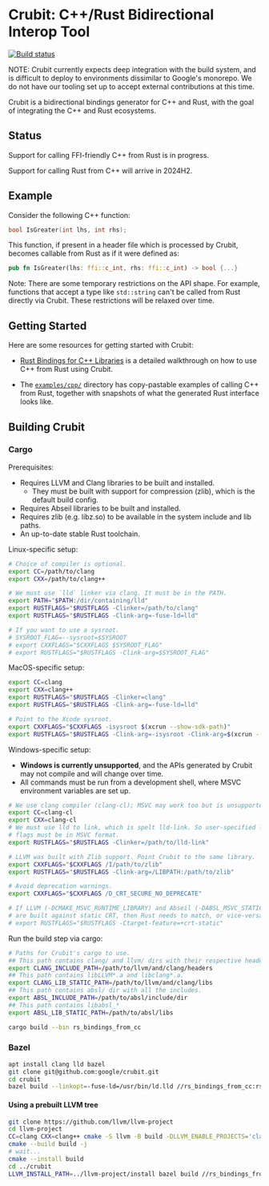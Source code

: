 # Crubit: C++/Rust Bidirectional Interop Tool

[![Build status](https://badge.buildkite.com/7a57a14e68aa3a0ab70972cbf2a35fd79d342ba152fee4a5b4.svg)](https://buildkite.com/bazel/crubit)

NOTE: Crubit currently expects deep integration with the build system, and is
difficult to deploy to environments dissimilar to Google's monorepo. We do not
have our tooling set up to accept external contributions at this time.

Crubit is a bidirectional bindings generator for C++ and Rust, with the goal of
integrating the C++ and Rust ecosystems.

## Status

Support for calling FFI-friendly C++ from Rust is in progress.

Support for calling Rust from C++ will arrive in 2024H2.

## Example

Consider the following C++ function:

```c++
bool IsGreater(int lhs, int rhs);
```

This function, if present in a header file which is processed by Crubit, becomes
callable from Rust as if it were defined as:

```rs
pub fn IsGreater(lhs: ffi::c_int, rhs: ffi::c_int) -> bool {...}
```

Note: There are some temporary restrictions on the API shape. For example,
functions that accept a type like `std::string` can't be called from Rust
directly via Crubit. These restrictions will be relaxed over time.

## Getting Started

Here are some resources for getting started with Crubit:

*   [Rust Bindings for C++ Libraries](https://github.com/google/crubit/tree/main/docs/cpp/)
    is a detailed walkthrough on how to use C++ from Rust using Crubit.

*   The [`examples/cpp/`](examples/cpp)
    directory has copy-pastable examples of calling C++ from Rust, together with
    snapshots of what the generated Rust interface looks like.

## Building Crubit

### Cargo

Prerequisites:
* Requires LLVM and Clang libraries to be built and installed.
  * They must be built with support for compression (zlib), which is the default
    build config.
* Requires Abseil libraries to be built and installed.
* Requires zlib (e.g. libz.so) to be available in the system include and lib
  paths.
* An up-to-date stable Rust toolchain.

Linux-specific setup:
```sh
# Choice of compiler is optional.
export CC=/path/to/clang
export CXX=/path/to/clang++

# We must use `lld` linker via clang. It must be in the PATH.
export PATH="$PATH:/dir/containing/lld"
export RUSTFLAGS="$RUSTFLAGS -Clinker=/path/to/clang"
export RUSTFLAGS="$RUSTFLAGS -Clink-arg=-fuse-ld=lld"

# If you want to use a sysroot.
# SYSROOT_FLAG=--sysroot=$SYSROOT
# export CXXFLAGS="$CXXFLAGS $SYSROOT_FLAG"
# export RUSTFLAGS="$RUSTFLAGS -Clink-arg=$SYSROOT_FLAG"
```

MacOS-specific setup:
```sh
export CC=clang
export CXX=clang++
export RUSTFLAGS="$RUSTFLAGS -Clinker=clang"
export RUSTFLAGS="$RUSTFLAGS -Clink-arg=-fuse-ld=lld"

# Point to the Xcode sysroot.
export CXXFLAGS="$CXXFLAGS -isysroot $(xcrun --show-sdk-path)"
export RUSTFLAGS="$RUSTFLAGS -Clink-arg=-isysroot -Clink-arg=$(xcrun --show-sdk-path)"
```

Windows-specific setup:
* **Windows is currently unsupported**, and the APIs generated by Crubit may
  not compile and will change over time.
* All commands must be run from a development shell, where MSVC environment
  variables are set up.
```sh
# We use clang compiler (clang-cl); MSVC may work too but is unsupported.
export CC=clang-cl
export CXX=clang-cl
# We must use lld to link, which is spelt lld-link. So user-specified linker
# flags must be in MSVC format.
export RUSTFLAGS="$RUSTFLAGS -Clinker=/path/to/lld-link"

# LLVM was built with Zlib support. Point Crubit to the same library.
export CXXFLAGS="$CXXFLAGS /I/path/to/zlib"
export RUSTFLAGS="$RUSTFLAGS -Clink-arg=/LIBPATH:/path/to/zlib"

# Avoid deprecation warnings.
export CXXFLAGS="$CXXFLAGS /D_CRT_SECURE_NO_DEPRECATE"

# If LLVM (-DCMAKE_MSVC_RUNTIME_LIBRARY) and Abseil (-DABSL_MSVC_STATIC_RUNTIME)
# are built against static CRT, then Rust needs to match, or vice-versa.
# export RUSTFLAGS="$RUSTFLAGS -Ctarget-feature=+crt-static"
```

Run the build step via cargo:
```sh
# Paths for Crubit's cargo to use.
## This path contains clang/ and llvm/ dirs with their respective headers.
export CLANG_INCLUDE_PATH=/path/to/llvm/and/clang/headers
## This path contains libLLVM*.a and libclang*.a.
export CLANG_LIB_STATIC_PATH=/path/to/llvm/and/clang/libs
## This path contains absl/ dir with all the includes.
export ABSL_INCLUDE_PATH=/path/to/absl/include/dir
## This path contains libabsl_*
export ABSL_LIB_STATIC_PATH=/path/to/absl/libs

cargo build --bin rs_bindings_from_cc
```

### Bazel

```sh
apt install clang lld bazel
git clone git@github.com:google/crubit.git
cd crubit
bazel build --linkopt=-fuse-ld=/usr/bin/ld.lld //rs_bindings_from_cc:rs_bindings_from_cc_impl
```

#### Using a prebuilt LLVM tree

```sh
git clone https://github.com/llvm/llvm-project
cd llvm-project
CC=clang CXX=clang++ cmake -S llvm -B build -DLLVM_ENABLE_PROJECTS='clang' -DCMAKE_BUILD_TYPE=Release -DCMAKE_INSTALL_PREFIX=install
cmake --build build -j
# wait...
cmake --install build
cd ../crubit
LLVM_INSTALL_PATH=../llvm-project/install bazel build //rs_bindings_from_cc:rs_bindings_from_cc_impl
```
